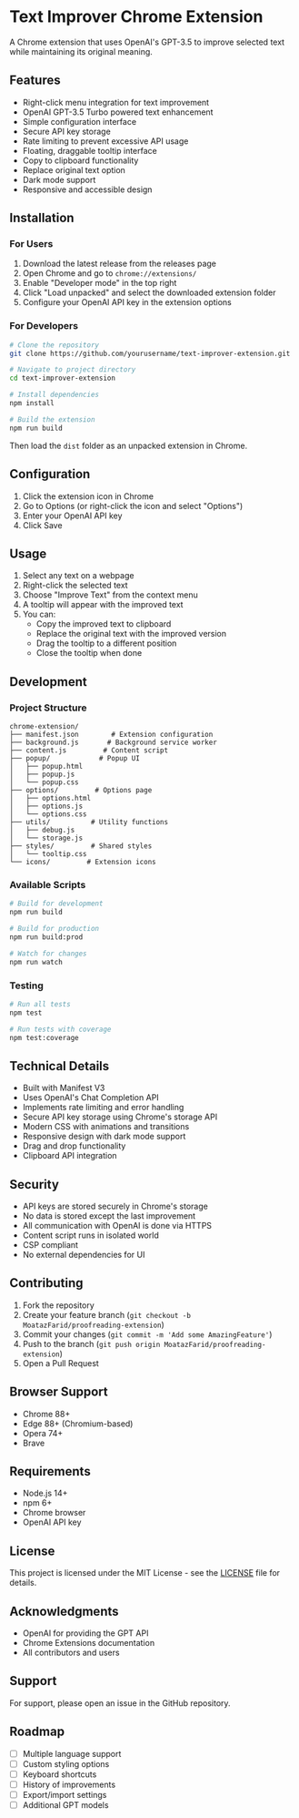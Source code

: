 # Text Improver Chrome Extension

A Chrome extension that uses OpenAI's GPT-3.5 to improve selected text while maintaining its original meaning.

## Features

- Right-click menu integration for text improvement
- OpenAI GPT-3.5 Turbo powered text enhancement
- Simple configuration interface
- Secure API key storage
- Rate limiting to prevent excessive API usage
- Floating, draggable tooltip interface
- Copy to clipboard functionality
- Replace original text option
- Dark mode support
- Responsive and accessible design

## Installation

### For Users

1. Download the latest release from the releases page
2. Open Chrome and go to `chrome://extensions/`
3. Enable "Developer mode" in the top right
4. Click "Load unpacked" and select the downloaded extension folder
5. Configure your OpenAI API key in the extension options

### For Developers

```bash
# Clone the repository
git clone https://github.com/yourusername/text-improver-extension.git

# Navigate to project directory
cd text-improver-extension

# Install dependencies
npm install

# Build the extension
npm run build
```

Then load the `dist` folder as an unpacked extension in Chrome.

## Configuration

1. Click the extension icon in Chrome
2. Go to Options (or right-click the icon and select "Options")
3. Enter your OpenAI API key
4. Click Save

## Usage

1. Select any text on a webpage
2. Right-click the selected text
3. Choose "Improve Text" from the context menu
4. A tooltip will appear with the improved text
5. You can:
    - Copy the improved text to clipboard
    - Replace the original text with the improved version
    - Drag the tooltip to a different position
    - Close the tooltip when done

## Development

### Project Structure
```
chrome-extension/
├── manifest.json        # Extension configuration
├── background.js       # Background service worker
├── content.js         # Content script
├── popup/            # Popup UI
│   ├── popup.html
│   ├── popup.js
│   └── popup.css
├── options/         # Options page
│   ├── options.html
│   ├── options.js
│   └── options.css
├── utils/          # Utility functions
│   ├── debug.js
│   └── storage.js
├── styles/         # Shared styles
│   └── tooltip.css
└── icons/         # Extension icons
```

### Available Scripts

```bash
# Build for development
npm run build

# Build for production
npm run build:prod

# Watch for changes
npm run watch
```

### Testing

```bash
# Run all tests
npm test

# Run tests with coverage
npm test:coverage
```

## Technical Details

- Built with Manifest V3
- Uses OpenAI's Chat Completion API
- Implements rate limiting and error handling
- Secure API key storage using Chrome's storage API
- Modern CSS with animations and transitions
- Responsive design with dark mode support
- Drag and drop functionality
- Clipboard API integration

## Security

- API keys are stored securely in Chrome's storage
- No data is stored except the last improvement
- All communication with OpenAI is done via HTTPS
- Content script runs in isolated world
- CSP compliant
- No external dependencies for UI

## Contributing

1. Fork the repository
2. Create your feature branch (`git checkout -b MoatazFarid/proofreading-extension`)
3. Commit your changes (`git commit -m 'Add some AmazingFeature'`)
4. Push to the branch (`git push origin MoatazFarid/proofreading-extension`)
5. Open a Pull Request

## Browser Support

- Chrome 88+
- Edge 88+ (Chromium-based)
- Opera 74+
- Brave

## Requirements

- Node.js 14+
- npm 6+
- Chrome browser
- OpenAI API key

## License

This project is licensed under the MIT License - see the [LICENSE](LICENSE) file for details.

## Acknowledgments

- OpenAI for providing the GPT API
- Chrome Extensions documentation
- All contributors and users

## Support

For support, please open an issue in the GitHub repository.

## Roadmap

- [ ] Multiple language support
- [ ] Custom styling options
- [ ] Keyboard shortcuts
- [ ] History of improvements
- [ ] Export/import settings
- [ ] Additional GPT models